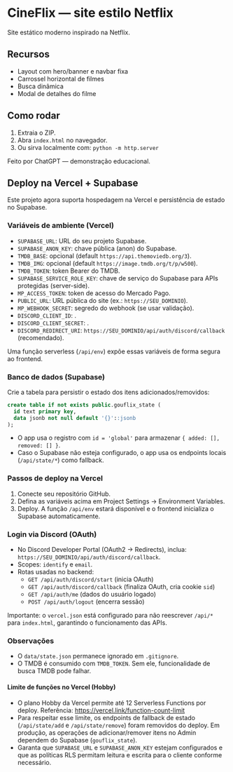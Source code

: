 # CineFlix — site estilo Netflix
Site estático moderno inspirado na Netflix.

## Recursos
- Layout com hero/banner e navbar fixa
- Carrossel horizontal de filmes
- Busca dinâmica
- Modal de detalhes do filme

## Como rodar
1. Extraia o ZIP.
2. Abra `index.html` no navegador.
3. Ou sirva localmente com: `python -m http.server`

Feito por ChatGPT — demonstração educacional.

## Deploy na Vercel + Supabase

Este projeto agora suporta hospedagem na Vercel e persistência de estado no Supabase.

### Variáveis de ambiente (Vercel)
- `SUPABASE_URL`: URL do seu projeto Supabase.
- `SUPABASE_ANON_KEY`: chave pública (anon) do Supabase.
- `TMDB_BASE`: opcional (default `https://api.themoviedb.org/3`).
- `TMDB_IMG`: opcional (default `https://image.tmdb.org/t/p/w500`).
- `TMDB_TOKEN`: token Bearer do TMDB.
 - `SUPABASE_SERVICE_ROLE_KEY`: chave de serviço do Supabase para APIs protegidas (server-side).
 - `MP_ACCESS_TOKEN`: token de acesso do Mercado Pago.
 - `PUBLIC_URL`: URL pública do site (ex.: `https://SEU_DOMINIO`).
 - `MP_WEBHOOK_SECRET`: segredo do webhook (se usar validação).
 - `DISCORD_CLIENT_ID`: <seu-client-id>.
 - `DISCORD_CLIENT_SECRET`: <seu-client-secret>.
 - `DISCORD_REDIRECT_URI`: `https://SEU_DOMINIO/api/auth/discord/callback` (recomendado).

Uma função serverless (`/api/env`) expõe essas variáveis de forma segura ao frontend.

### Banco de dados (Supabase)
Crie a tabela para persistir o estado dos itens adicionados/removidos:

```sql
create table if not exists public.gouflix_state (
  id text primary key,
  data jsonb not null default '{}'::jsonb
);
```

- O app usa o registro com `id = 'global'` para armazenar `{ added: [], removed: [] }`.
- Caso o Supabase não esteja configurado, o app usa os endpoints locais (`/api/state/*`) como fallback.

### Passos de deploy na Vercel
1. Conecte seu repositório GitHub.
2. Defina as variáveis acima em Project Settings → Environment Variables.
3. Deploy. A função `/api/env` estará disponível e o frontend inicializa o Supabase automaticamente.

### Login via Discord (OAuth)
- No Discord Developer Portal (OAuth2 → Redirects), inclua: `https://SEU_DOMINIO/api/auth/discord/callback`.
- Scopes: `identify` e `email`.
- Rotas usadas no backend:
  - `GET /api/auth/discord/start` (inicia OAuth)
  - `GET /api/auth/discord/callback` (finaliza OAuth, cria cookie `sid`)
  - `GET /api/auth/me` (dados do usuário logado)
  - `POST /api/auth/logout` (encerra sessão)

Importante: o `vercel.json` está configurado para não reescrever `/api/*` para `index.html`, garantindo o funcionamento das APIs.

### Observações
- O `data/state.json` permanece ignorado em `.gitignore`.
- O TMDB é consumido com `TMDB_TOKEN`. Sem ele, funcionalidade de busca TMDB pode falhar.
 
#### Limite de funções no Vercel (Hobby)
- O plano Hobby da Vercel permite até 12 Serverless Functions por deploy. Referência: https://vercel.link/function-count-limit
- Para respeitar esse limite, os endpoints de fallback de estado (`/api/state/add` e `/api/state/remove`) foram removidos do deploy. Em produção, as operações de adicionar/remover itens no Admin dependem do Supabase (`gouflix_state`).
- Garanta que `SUPABASE_URL` e `SUPABASE_ANON_KEY` estejam configurados e que as políticas RLS permitam leitura e escrita para o cliente conforme necessário.
